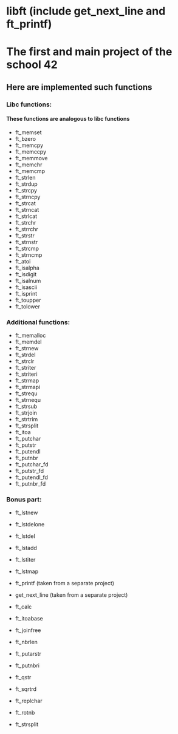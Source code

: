 # libft (include get_next_line and ft_printf)
# The first and main project of the school 42

## Here are implemented such functions
### Libc functions:
#### These functions are analogous to libc functions

* ft_memset
* ft_bzero
* ft_memcpy
* ft_memccpy
* ft_memmove
* ft_memchr
* ft_memcmp
* ft_strlen
* ft_strdup
* ft_strcpy
* ft_strncpy
* ft_strcat
* ft_strncat
* ft_strlcat
* ft_strchr
* ft_strrchr
* ft_strstr
* ft_strnstr
* ft_strcmp
* ft_strncmp
* ft_atoi
* ft_isalpha
* ft_isdigit
* ft_isalnum
* ft_isascii
* ft_isprint
* ft_toupper
* ft_tolower

### Additional functions:

* ft_memalloc
* ft_memdel
* ft_strnew
* ft_strdel
* ft_strclr
* ft_striter
* ft_striteri
* ft_strmap
* ft_strmapi
* ft_strequ
* ft_strnequ
* ft_strsub
* ft_strjoin
* ft_strtrim
* ft_strsplit
* ft_itoa
* ft_putchar
* ft_putstr
* ft_putendl
* ft_putnbr
* ft_putchar_fd
* ft_putstr_fd
* ft_putendl_fd
* ft_putnbr_fd

### Bonus part:

* ft_lstnew
* ft_lstdelone
* ft_lstdel
* ft_lstadd
* ft_lstiter
* ft_lstmap

* ft_printf (taken from a separate project)
* get_next_line (taken from a separate project)
* ft_calc
* ft_itoabase
* ft_joinfree
* ft_nbrlen
* ft_putarstr
* ft_putnbri
* ft_qstr
* ft_sqrtrd
* ft_replchar
* ft_rotnb
* ft_strsplit
